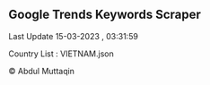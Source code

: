 

## Google Trends Keywords Scraper 
 
Last Update 15-03-2023 , 03:31:59

Country List :
VIETNAM.json



© Abdul Muttaqin 
